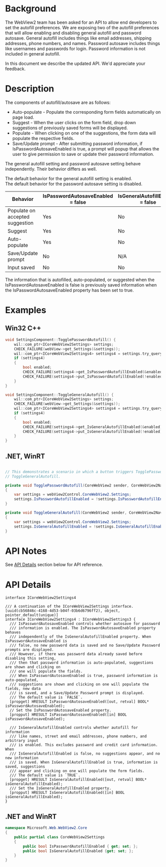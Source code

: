 # Background
The WebView2 team has been asked for an API to allow end developers to set the autofill preferences.  We are exposing two of the autofill preferences that will allow enabling and disabling general autofill and password autosave.  General autofill includes things like email addresses, shipping addresses, phone numbers, and names.  Password autosave includes things like usernames and passwords for login.  Password information is not included in general autofill. 

In this document we describe the updated API. We'd appreciate your feedback.


# Description

The components of autofill/autosave are as follows:
* Auto-populate - Populate the corresponding form fields automatically on page load.
* Suggest - When the user clicks on the form field, drop down suggestions of previously saved forms will be displayed.
* Populate - When clicking on one of the suggestions, the form data will populate the respective fields.
* Save/Update prompt - After submitting password information, if IsPasswordAutosaveEnabled is true, a prompt will popup that allows the user to give permission to save or update their password information.

The general autofill setting and password autosave setting behave independently.  Their behavior differs as well. 

The default behavior for the general autofill setting is enabled.  
The default behavior for the password autosave setting is disabled.

| Behavior | IsPasswordAutosaveEnabled = false | IsGeneralAutofillEnabled = false | IsPasswordAutoSaveEnabled = true | IsGeneralAutofillEnabled = true |
|-|-|-|-|-|
| Populate on accepted suggestion | Yes | No | Yes | Yes |
| Suggest | Yes | No | Yes | Yes |
| Auto-populate | Yes | No | Yes | No |
| Save/Update prompt | No | N/A | Yes | N/A |
| Input saved | No | No | Yes | Yes |

The information that is autofilled, auto-populated, or suggested when the IsPasswordAutosaveEnabled is false is previously saved information when the IsPasswordAutosaveEnabled property has been set to true.

# Examples

## Win32 C++
```cpp
void SettingsComponent::TogglePasswordAutofill() {
    wil::com_ptr<ICoreWebView2Settings> settings;
    CHECK_FAILURE(webView->get_Settings(&settings));
    wil::com_ptr<ICoreWebView2Settings4> settings4 = settings.try_query<ICoreWebView2Settings4>();
    if (settings4) 
    {
        bool enabled;
        CHECK_FAILURE(settings4->get_IsPasswordAutofillEnabled(&enabled));
        CHECK_FAILURE(settings4->put_IsPasswordAutofillEnabled(!enabled));
    }
}

void SettingsComponent::ToggleGeneralAutofill() {
    wil::com_ptr<ICoreWebView2Settings> settings;
    CHECK_FAILURE(webView->get_Settings(&settings));
    wil::com_ptr<ICoreWebView2Settings4> settings4 = settings.try_query<ICoreWebView2Settings4>();
    if (settings4) 
    {
        bool enabled;
        CHECK_FAILURE(settings4->get_IsGeneralAutofillEnabled(&enabled));
        CHECK_FAILURE(settings4->put_IsGeneralAutofillEnabled(!enabled));
    } 
}
```

## .NET, WinRT
```c#

// This demonstrates a scenario in which a button triggers TogglePasswordAutofill or 
// ToggleGeneralAutofill. 

private void TogglePasswordAutofill(CoreWebView2 sender, CoreWebView2NavigationStartingEventArgs e)
{
    var settings = webView2Control.CoreWebView2.Settings;
    settings.IsPasswordAutofillEnabled = !settings.IsPasswordAutofillEnabled;
}

private void ToggleGeneralAutofill(CoreWebView2 sender, CoreWebView2NavigationStartingEventArgs e)
{
    var settings = webView2Control.CoreWebView2.Settings;
    settings.IsGeneralAutofillEnabled = !settings.IsGeneralAutofillEnabled;
}

```


# API Notes
See [API Details](#api-details) section below for API reference.


# API Details
```IDL
interface ICoreWebView2Settings4

/// A continuation of the ICoreWebView2Settings interface.
[uuid(cb56846c-4168-4d53-b04f-03b6d6796ff2), object, pointer_default(unique)]
interface ICoreWebView2Settings4 : ICoreWebView2Settings3 {
  /// IsPasswordAutosaveEnabled controls whether autosave for password
  /// information is enabled. The IsPasswordAutosaveEnabled property behaves 
  /// independently of the IsGeneralAutofillEnabled property. When IsPasswordAutosaveEnabled is
  /// false, no new password data is saved and no Save/Update Password prompts are displayed. 
  /// However, if there was password data already saved before disabling this setting, 
  /// then that password information is auto-populated, suggestions are shown and clicking on 
  /// one will populate the fields.
  /// When IsPasswordAutosaveEnabled is true, password information is auto-populated, 
  /// suggestions are shown and clicking on one will populate the fields, new data 
  /// is saved, and a Save/Update Password prompt is displayed. 
  /// The default value is `FALSE`.
  [propget] HRESULT IsPasswordAutosaveEnabled([out, retval] BOOL* isPasswordAutosaveEnabled);
  // Set the IsPasswordAutosaveEnabled property.
  [propput] HRESULT IsPasswordAutosaveEnabled([in] BOOL isPasswordAutosaveEnabled);

  /// IsGeneralAutofillEnabled controls whether autofill for information 
  /// like names, street and email addresses, phone numbers, and arbitrary input 
  /// is enabled. This excludes password and credit card information. When 
  /// IsGeneralAutofillEnabled is false, no suggestions appear, and no new information 
  /// is saved. When IsGeneralAutofillEnabled is true, information is saved, suggestions 
  /// appear and clicking on one will populate the form fields.
  /// The default value is `TRUE`.
  [propget] HRESULT IsGeneralAutofillEnabled([out, retval] BOOL* isGeneralAutofillEnabled);
  /// Set the IsGeneralAutofillEnabled property.
  [propput] HRESULT IsGeneralAutofillEnabled([in] BOOL isGeneralAutofillEnabled);
}
```

## .NET and WinRT
```c#
namespace Microsoft.Web.WebView2.Core
{
    public partial class CoreWebView2Settings
    {
        public bool IsPasswordAutofillEnabled { get; set; };
        public bool IsGeneralAutofillEnabled {get; set; };
    }
}

```